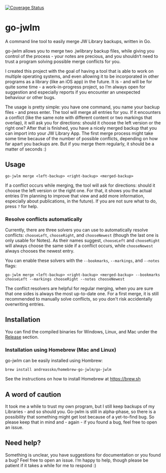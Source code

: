 [![Coverage
Status](https://coveralls.io/repos/github/AndreasSko/go-jwlm/badge.svg?branch=master)](https://coveralls.io/github/AndreasSko/go-jwlm?branch=master)

# go-jwlm
A command line tool to easily merge JW Library backups, written in Go.

go-jwlm allows you to merge two .jwlibrary backup files, while giving you
control of the process - your notes are precious, and you shouldn‘t need to
trust a program solving possible merge conflicts for you.

I created this project with the goal of having a tool that is able to work on
multiple operating systems, and even allowing it to be incorporated in other
programs as a library (like an iOS app) in the future. It is - and will be for
quite some time - a work-in-progress project, so I‘m always open for suggestion
and especially reports if you encounter an unexpected behaviour or other bugs. 

The usage is pretty simple: you have one command, you name your backup files -
and press enter. The tool will merge all entries for you. If it encounters a
conflict (like the same note with different content or two markings that
overlap), it will ask you for directions: should it choose the left version or
the right one? After that is finished, you have a nicely merged backup that you
can import into your JW Library App. The first merge process might take some
time because of the number of possible conflicts, depending on how far apart you
backups are. But if you merge them regularly, it should be a matter of seconds
:) 

## Usage
```shell
go-jwlm merge <left-backup> <right-backup> <merged-backup>
```

If a conflict occurs while merging, the tool will ask for directions: should it
choose the left version or the right one. For that, it shows you the actual
entries (I‘m planning to improve that view and add more information, especially
about publications, in the future). If you are not sure what to do, press `?`
for help. 

### Resolve conflicts automatically
Currently, there are three solvers you can use to automatically resolve
conflicts: `chooseLeft`, `chooseRight`, and `chooseNewest` (though the last one
is only usable for Notes). As their names suggest, `chooseLeft` and
`chooseRight` will always choose the same side if a conflict occurs, while
`chooseNewest` always chooses the newest entry. 

You can enable these solvers with the `--bookmarks`, `--markings`, and
`--notes` flags:

```shell
go-jwlm merge <left-backup> <right-backup> <merged-backup> --bookmarks chooseLeft --markings chooseRight --notes chooseNewest
```

The conflict resolvers are helpful for regular merging, when you are 
sure that one sides is always the most up-to-date one. For a first merge, 
it is still recommended to manually solve conflicts, so you don't risk
accidentally overwriting entries.

## Installation 
You can find the compiled binaries for Windows, Linux, and Mac under the
[Release](https://github.com/AndreasSko/go-jwlm/releases) section. 

### Installation using Homebrew (Mac and Linux)
go-jwlm can be easily installed using Hombrew:
```shell
brew install andreassko/homebrew-go-jwlm/go-jwlm
```

See the instructions on how to install Homebrew at https://brew.sh

## A word of caution 
It took me a while to trust my own program, but I still keep backups of my
Libraries - and so should you. Go-jwlm is still in alpha-phase, so there is a
possibility that something might get lost because of a yet-to-find bug. So
please keep that in mind and - again - if you found a bug, feel free to open an
issue. 

## Need help?
Something is unclear, you have suggestions for documentation or you found a bug?
Feel free to open an issue. I‘m happy to help, though please be patient if it
takes a while for me to respond :)
